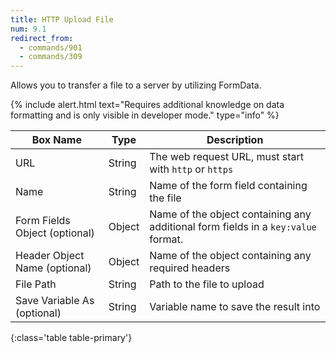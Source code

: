 ```yaml
---
title: HTTP Upload File
num: 9.1
redirect_from:
  - commands/901
  - commands/309
---
```


Allows you to transfer a file to a server by utilizing FormData.

{% include alert.html text="Requires additional knowledge on data formatting and is only visible in developer mode." type="info" %} 


| Box Name | Type | Description | 
|-------|--------|--------
|URL|String|The web request URL, must start with `http` or `https`
|Name|String|Name of the form field containing the file
|Form Fields Object (optional)|Object |Name of the object containing any additional form fields in a `key:value` format.
|Header Object Name (optional)|Object |Name of the object containing any required headers
|File Path|String|Path to the file to upload
|Save Variable As (optional)|String|Variable name to save the result into
{:class='table table-primary'}  







